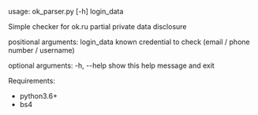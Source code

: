 usage: ok_parser.py [-h] login_data

Simple checker for ok.ru partial private data disclosure

positional arguments:
  login_data  known credential to check (email / phone number / username)

optional arguments:
  -h, --help  show this help message and exit

Requirements:
  - python3.6+
  - bs4
